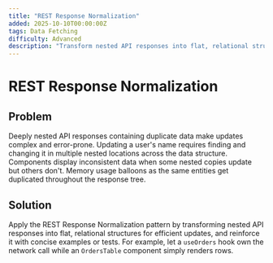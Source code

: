 ```yaml
---
title: "REST Response Normalization"
added: 2025-10-10T00:00:00Z
tags: Data Fetching
difficulty: Advanced
description: "Transform nested API responses into flat, relational structures for efficient updates."
---
```

# REST Response Normalization

## Problem

Deeply nested API responses containing duplicate data make updates complex and error-prone. Updating a user's name requires finding and changing it in multiple nested locations across the data structure. Components display inconsistent data when some nested copies update but others don't. Memory usage balloons as the same entities get duplicated throughout the response tree.

## Solution

Apply the REST Response Normalization pattern by transforming nested API responses into flat, relational structures for efficient updates, and reinforce it with concise examples or tests. For example, let a `useOrders` hook own the network call while an `OrdersTable` component simply renders rows.
